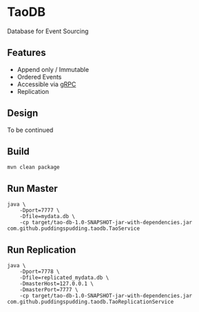 # TaoDB
Database for Event Sourcing
## Features
- Append only / Immutable
- Ordered Events
- Accessible via [gRPC](https://grpc.io)
- Replication

## Design
To be continued


## Build
```
mvn clean package
```

## Run Master
```
java \
    -Dport=7777 \
    -Dfile=mydata.db \
    -cp target/tao-db-1.0-SNAPSHOT-jar-with-dependencies.jar com.github.puddingspudding.taodb.TaoService
```

## Run Replication
```
java \
    -Dport=7778 \
    -Dfile=replicated_mydata.db \
    -DmasterHost=127.0.0.1 \
    -DmasterPort=7777 \
    -cp target/tao-db-1.0-SNAPSHOT-jar-with-dependencies.jar com.github.puddingspudding.taodb.TaoReplicationService
```